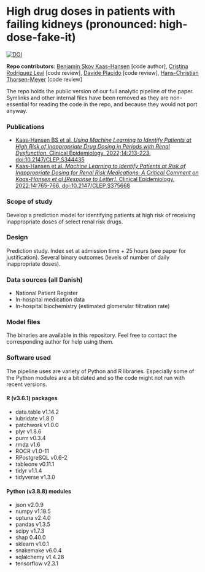 # **Hi**gh drug **dos**es in patients with **fai**ling **kid**neys (pronounced: high-dose-fake-it)

[![DOI](https://zenodo.org/badge/341922108.svg)](https://zenodo.org/badge/latestdoi/341922108)

**Repo contributors**: [Benjamin Skov Kaas-Hansen](http://github.com/epiben) [code author], [Cristina Rodriguez Leal](http://github.com/crlero) [code review], [Davide Placido](http://github.com/daplaci) [code review], [Hans-Christian Thorsen-Meyer](https://github.com/hcthorsen) [code review]

The repo holds the public version of our full analytic pipeline of the paper. Symlinks and other internal files have been removed as they are non-essential for reading the code in the repo, and because they would not port anyway.

### Publications

- [Kaas-Hansen BS et al. *Using Machine Learning to Identify Patients at High Risk of Inappropriate Drug Dosing in Periods with Renal Dysfunction*. Clinical Epidemiology. 2022;14:213-223. doi:10.2147/CLEP.S344435](https://doi.org/10.2147/CLEP.S344435)
- [Kaas-Hansen et al. *Machine Learning to Identify Patients at Risk of Inappropriate Dosing for Renal Risk Medications: A Critical Comment on Kaas-Hansen et al [Response to Letter]*. Clinical Epidemiology. 2022;14:765-766. doi:10.2147/CLEP.S375668](https://doi.org/10.2147/CLEP.S375668)

### Scope of study
Develop a prediction model for identifying patients at high risk of receiving inappropriate doses of select renal risk drugs.

### Design
Prediction study. Index set at admission time + 25 hours (see paper for justification). Several binary outcomes (levels of number of daily inappropriate doses). 

### Data sources (all Danish)
- National Patient Register
- In-hospital medication data
- In-hospital biochemistry (estimated glomerular filtration rate)

### Model files
The binaries are available in this repository. Feel free to contact the corresponding author for help using them. 

### Software used
The pipeline uses are variety of Python and R libraries. Especially some of the Python modules are a bit dated and so the code might not run with recent versions.

#### R (v3.6.1) packages
- data.table v1.14.2
- lubridate v1.8.0
- patchwork v1.0.0
- plyr v1.8.6
- purrr v0.3.4
- rmda v1.6
- ROCR v1.0-11
- RPostgreSQL v0.6-2
- tableone v0.11.1
- tidyr v1.1.4
- tidyverse v1.3.0

#### Python (v3.8.8) modules
- json v2.0.9
- numpy v1.18.5
- optuna v2.4.0
- pandas v1.3.5
- scipy v1.7.3
- shap 0.40.0
- sklearn v1.0.1
- snakemake v6.0.4
- sqlalchemy v1.4.28
- tensorflow v2.3.1
